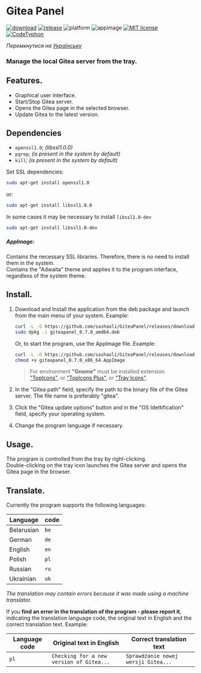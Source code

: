 # Gitea Panel

[![download]](https://github.com/sashaoli/GiteaPanel/releases/latest) [![release]](https://github.com/sashaoli/GiteaPanel/releases/latest) ![platform] ![appimage] [![MIT license][license]](./LICENSE.md) [![CodeTyphon][typhon]](https://www.pilotlogic.com/sitejoom/)

*Перемкнутися на [Українську](./README.md)*

### Manage the local Gitea server from the tray.

## Features.
- Graphical user interface.
- Start/Stop Gitea server.
- Opens the Gitea page in the selected browser.
- Update Gitea to the latest version.

## Dependencies
- `openssl1.0`; *(libssl1.0.0)*
- `pgrep`; *(is present in the system by default)*
- `kill`; *(is present in the system by default)*

Set SSL dependencies:
```bash
sudo apt-get install openssl1.0
```
or:
```bash
sudo apt-get install libssl1.0.0
```
In some cases it may be necessary to install `libssl1.0-dev`
```Bash
sudo apt-get install libssl1.0-dev
```

##### AppImage:
Contains the necessary SSL libraries. Therefore, there is no need to install them in the system.</br>Contains the "Adwaita" theme and applies it to the program interface, regardless of the system theme.


## Install.
1.  Download and Install the application from the deb package and launch from the main menu of your system. Example:
    ```bash
    curl -L -O https://github.com/sashaoli/GiteaPanel/releases/download/v0.7.0/giteapanel_0.7.0_amd64.deb
    sudo dpkg -i giteapanel_0.7.0_amd64.deb
    ```
    Or, to start the program, use the AppImage file. Example:
    ```bash
    curl -L -O https://github.com/sashaoli/GiteaPanel/releases/download/v0.7.0/giteapanel_0.7.0_x86_64.AppImage
    chmod +x giteapanel_0.7.0_x86_64.AppImage
    ```
    > For environment **"Gnome"** must be installed extension ["TopIcons"](https://extensions.gnome.org/extension/495/topicons/), or ["TopIcons Plus"](https://extensions.gnome.org/extension/1031/topicons/), or ["Tray Icons"](https://extensions.gnome.org/extension/1503/tray-icons/).

2.  In the "Gitea path" field, specify the path to the binary file of the Gitea server. The file name is preferably "gitea".
3.  Click the "Gitea update options" button and in the "OS Idettification" field, specify your operating system.
4.  Change the program language if necessary.

## Usage.
The program is controlled from the tray by right-clicking.</br>Double-clicking on the tray icon launches the Gitea server and opens the Gitea page in the browser.

## Translate.
Currently the program supports the following languages:

| Language   | code |
| ---------- | ---- |
| Belarusian | `be` |
| German     | `de` |
| English    | `en` |
| Polish     | `pl` |
| Russian    | `ru` |
| Ukrainian  | `uk` |

*The translation may contain errors because it was made using a machine translator.*

If you **find an error in the translation of the program - please report it**, indicating the translation language code, the original text in English and the correct translation text. Example:

| Language code | Original text in English                 | Correct translation text            |
| ------------- | ---------------------------------------- | ----------------------------------- |
| `pl`          | `Checking for a new version of Gitea...` | `Sprawdzanie nowej wersji Gitea...` |

[download]: https://img.shields.io/github/downloads/sashaoli/GiteaPanel/total?style=flat
[release]:  https://img.shields.io/github/v/release/sashaoli/Giteapanel?style=flat
[platform]: https://img.shields.io/badge/platform-linux--64%20%7C%20linux--32-red
[appimage]: https://img.shields.io/badge/AppImage-x86__64%20%7C%20i386-9cf
[license]:  http://img.shields.io/badge/license-MIT-brightgreen.svg
[typhon]:   https://img.shields.io/badge/CodeTyphon-7.20-green.svg
